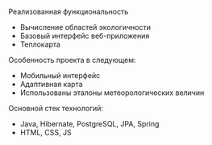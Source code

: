 Реализованная функциональность
* Вычисление областей экологичности
* Базовый интерфейс веб-приложения
* Теплокарта

Особенность проекта в следующем:
* Мобильный интерфейс
* Адаптивная карта
* Использованы эталоны метеорологических величин

Основной стек технологий:
* Java, Hibernate, PostgreSQL, JPA, Spring
* HTML, CSS, JS

